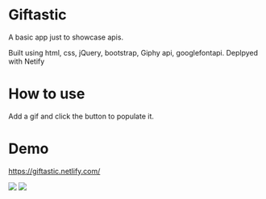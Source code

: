 # Giftastic
A basic app just to showcase apis.

Built using html, css, jQuery, bootstrap, Giphy api, googlefontapi. Deplpyed with Netify

# How to use
Add a gif and click the button to populate it.

# Demo
https://giftastic.netlify.com/

<img src="gif1.png">
<img src="gif2.png">